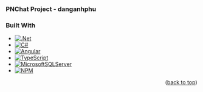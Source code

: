 ### PNChat Project - danganhphu
### Built With

* [![.Net][DotNet-fr]][DotNet-url]
* [![C#][CSharp-dotnet]][CSharp-url]
* [![Angular][Angular.io]][Angular-url]
* [![TypeScript][TypeScript-ng]][TypeScript-url]
* [![MicrosoftSQLServer][MSSQL-db]][MSSQL-url]
* [![NPM][NPM-pmv]][NPM-url]



<!-- MARKDOWN LINKS & IMAGES -->
<!-- https://www.markdownguide.org/basic-syntax/#reference-style-links -->

[DotNet-fr]: https://img.shields.io/badge/.NET-5C2D91?style=for-the-badge&logo=.net&logoColor=white
[DotNet-url]: https://learn.microsoft.com/en-us/dotnet/
[CSharp-dotnet]: https://img.shields.io/badge/c%23-%23239120.svg?style=for-the-badge&logo=c-sharp&logoColor=white
[CSharp-url]: https://learn.microsoft.com/en-us/dotnet/csharp/
[Angular.io]: https://img.shields.io/badge/Angular-DD0031?style=for-the-badge&logo=angular&logoColor=white
[Angular-url]: https://angular.io/
[TypeScript-ng]: https://img.shields.io/badge/typescript-%23007ACC.svg?style=for-the-badge&logo=typescript&logoColor=white
[TypeScript-url]: https://www.typescriptlang.org/
[MSSQL-db]: https://img.shields.io/badge/Microsoft%20SQL%20Server-CC2927?style=for-the-badge&logo=microsoft%20sql%20server&logoColor=white
[MSSQL-url]: https://learn.microsoft.com/en-us/sql/sql-server/?view=sql-server-ver16
[NPM-pmv]: https://img.shields.io/badge/NPM-%23CB3837.svg?style=for-the-badge&logo=npm&logoColor=white
[NPM-url]: https://www.npmjs.com/

<p align="right">(<a href="#readme-top">back to top</a>)</p>